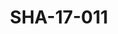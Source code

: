 ---
pid: SHA-17-011
title: SHA-17-011
language: en
original_label: 
rights: Sharhabil Ahmed
location_of_original: Sharhabil Ahmed
photographer_or_studio: Studio Jack Kuwait
scanned_from: photograph 11.9 by 16.8
_date: '1964'
location: Kuwait
description: crowd of Kuwaitis
additional_notes: 
permission_display: 'yes'
on_server: 'no'
on_website: 'no'
permalink: /photopages/en/SHA-17-011
layout: photo-page
---